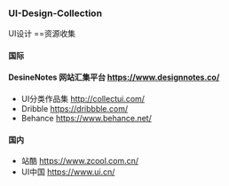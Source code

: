 ### UI-Design-Collection
UI设计 ==资源收集

#### 国际

#### DesineNotes 网站汇集平台  https://www.designnotes.co/
- UI分类作品集 http://collectui.com/
- Dribble https://dribbble.com/
- Behance https://www.behance.net/




#### 国内

- 站酷 https://www.zcool.com.cn/
- UI中国 https://www.ui.cn/
